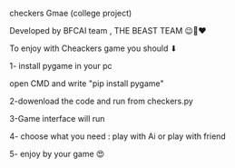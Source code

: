 checkers Gmae (college project)

Developed by BFCAI team , THE BEAST TEAM 😉🥇❤

To enjoy with Cheackers game you should ⬇

1- install pygame in your pc 

open CMD and write "pip install pygame"

2-dowenload the code and run from checkers.py

3-Game interface will run

4- choose what you need : play with Ai or play with friend

5- enjoy by your game 😍
